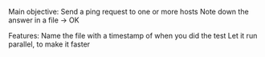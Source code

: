 Main objective: 
Send a ping request to one or more hosts
Note down the answer in a file
-> OK

Features:
Name the file with a timestamp of when you did the test
Let it run parallel, to make it faster
